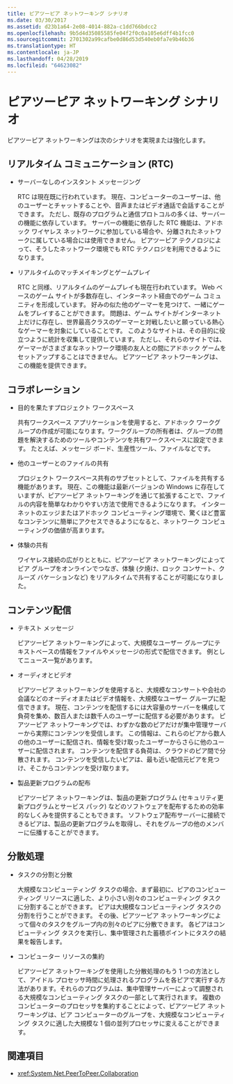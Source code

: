 ```yaml
---
title: ピアツーピア ネットワーキング シナリオ
ms.date: 03/30/2017
ms.assetid: d23b1a64-2e08-4014-882a-c1dd766bdcc2
ms.openlocfilehash: 9b5d4d35085585fe04f2f0c0a105e6dff4b1fcc0
ms.sourcegitcommit: 2701302a99cafbe0d86d53d540eb0fa7e9b46b36
ms.translationtype: HT
ms.contentlocale: ja-JP
ms.lasthandoff: 04/28/2019
ms.locfileid: "64623082"
---
```

# <a name="peer-to-peer-networking-scenarios"></a>ピアツーピア ネットワーキング シナリオ

ピアツーピア ネットワーキングは次のシナリオを実現または強化します。

## <a name="real-time-communications-rtc"></a>リアルタイム コミュニケーション (RTC)

- サーバーなしのインスタント メッセージング

  RTC は現在既に行われています。 現在、コンピューターのユーザーは、他のユーザーとチャットすることや、音声またはビデオ通話で会話することができます。 ただし、既存のプログラムと通信プロトコルの多くは、サーバーの機能に依存しています。 サーバーの機能に依存した RTC 機能は、アドホック ワイヤレス ネットワークに参加している場合や、分離されたネットワークに属している場合には使用できません。 ピアツーピア テクノロジによって、そうしたネットワーク環境でも RTC テクノロジを利用できるようになります。

- リアルタイムのマッチメイキングとゲームプレイ

  RTC と同様、リアルタイムのゲームプレイも現在行われています。 Web ベースのゲーム サイトが多数存在し、インターネット経由でのゲーム コミュニティを形成しています。 好みの似た他のゲーマーを見つけて、一緒にゲームをプレイすることができます。 問題は、ゲーム サイトがインターネット上だけに存在し、世界最高クラスのゲーマーと対戦したいと願っている熱心なゲーマーを対象にしていることです。 このようなサイトは、その目的に役立つように統計を収集して提供しています。 ただし、それらのサイトでは、ゲーマーがさまざまなネットワーク環境の友人との間にアドホック ゲームをセットアップすることはできません。 ピアツーピア ネットワーキングは、この機能を提供できます。

## <a name="collaboration"></a>コラボレーション

- 目的を果たすプロジェクト ワークスペース

  共有ワークスペース アプリケーションを使用すると、アドホック ワークグループの作成が可能になります。ワークグループの所有者は、グループの問題を解決するためのツールやコンテンツを共有ワークスペースに設定できます。 たとえば、メッセージ ボード、生産性ツール、ファイルなどです。

- 他のユーザーとのファイルの共有

  プロジェクト ワークスペース共有のサブセットとして、ファイルを共有する機能があります。 現在、この機能は最新バージョンの Windows に存在していますが、ピアツーピア ネットワーキングを通じて拡張することで、ファイルの内容を簡単なわかりやすい方法で使用できるようになります。 インターネットのエッジまたはアドホック コンピューティング環境で、驚くほど豊富なコンテンツに簡単にアクセスできるようになると、ネットワーク コンピューティングの価値が高まります。

- 体験の共有

  ワイヤレス接続の広がりとともに、ピアツーピア ネットワーキングによってピア グループをオンラインでつなぎ、体験 (夕焼け、ロック コンサート、クルーズ バケーションなど) をリアルタイムで共有することが可能になりました。

## <a name="content-distribution"></a>コンテンツ配信

- テキスト メッセージ

  ピアツーピア ネットワーキングによって、大規模なユーザー グループにテキストベースの情報をファイルやメッセージの形式で配信できます。 例としてニュース一覧があります。

- オーディオとビデオ

  ピアツーピア ネットワーキングを使用すると、大規模なコンサートや会社の会議などのオーディオまたはビデオ情報を、大規模なユーザー グループに配信できます。 現在、コンテンツを配信するには大容量のサーバーを構成して負荷を集め、数百人または数千人のユーザーに配信する必要があります。 ピアツーピア ネットワーキングでは、わずかな数のピアだけが集中管理サーバーから実際にコンテンツを受信します。 この情報は、これらのピアから数人の他のユーザーに配信され、情報を受け取ったユーザーからさらに他のユーザーに配信されます。 コンテンツを配信する負荷は、クラウドのピア間で分散されます。 コンテンツを受信したいピアは、最も近い配信元ピアを見つけ、そこからコンテンツを受け取ります。

- 製品更新プログラムの配布

  ピアツーピア ネットワーキングは、製品の更新プログラム (セキュリティ更新プログラムとサービス パック) などのソフトウェアを配布するための効率的なしくみを提供することもできます。 ソフトウェア配布サーバーに接続できるピアは、製品の更新プログラムを取得し、それをグループの他のメンバーに伝播することができます。

## <a name="distributed-processing"></a>分散処理

- タスクの分割と分散

  大規模なコンピューティング タスクの場合、まず最初に、ピアのコンピューティング リソースに適した、より小さい別々のコンピューティング タスクに分割することができます。 ピアは大規模なコンピューティング タスクの分割を行うことができます。 その後、ピアツーピア ネットワーキングによって個々のタスクをグループ内の別々のピアに分散できます。 各ピアはコンピューティング タスクを実行し、集中管理された蓄積ポイントにタスクの結果を報告します。

- コンピューター リソースの集約

  ピアツーピア ネットワーキングを使用した分散処理のもう 1 つの方法として、アイドル プロセッサ時間に処理されるプログラムを各ピアで実行する方法があります。それらのプログラムは、集中管理サーバーによって調整される大規模なコンピューティング タスクの一部として実行されます。 複数のコンピューターのプロセッサを集約することによって、ピアツーピア ネットワーキングは、ピア コンピューターのグループを、大規模なコンピューティング タスクに適した大規模な 1 個の並列プロセッサに変えることができます。

## <a name="see-also"></a>関連項目

- <xref:System.Net.PeerToPeer.Collaboration>

